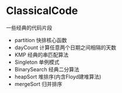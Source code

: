 # ClassicalCode
一些经典的代码片段

* partition     快排核心函数
* dayCount      计算任意两个日期之间相隔的天数
* KMP           经典的串匹配算法
* Singleton     单例模式
* BinarySearch  经典二分算法
* heapSort      堆排序(内含Floyd建堆算法)
* mergeSort     归并排序